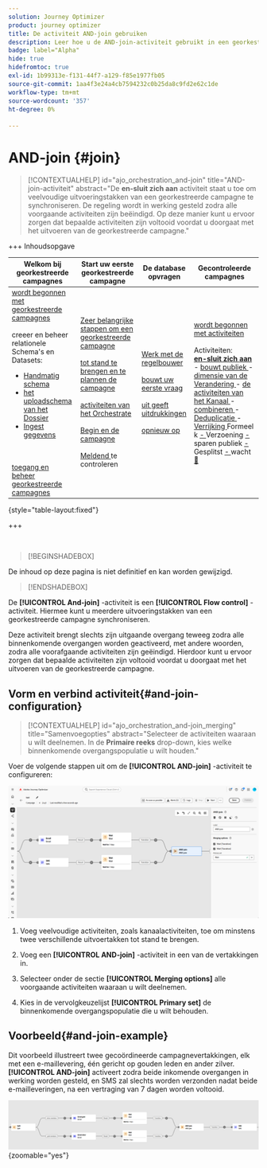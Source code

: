 ```yaml
---
solution: Journey Optimizer
product: journey optimizer
title: De activiteit AND-join gebruiken
description: Leer hoe u de AND-join-activiteit gebruikt in een georkestreerde campagne
badge: label="Alpha"
hide: true
hidefromtoc: true
exl-id: 1b99313e-f131-44f7-a129-f85e1977fb05
source-git-commit: 1aa4f3e24a4cb7594232c0b25da8c9fd2e62c1de
workflow-type: tm+mt
source-wordcount: '357'
ht-degree: 0%

---
```


# AND-join {#join}

>[!CONTEXTUALHELP]
>id="ajo_orchestration_and-join"
>title="AND-join-activiteit"
>abstract="De **en-sluit zich aan** activiteit staat u toe om veelvoudige uitvoeringstakken van een georkestreerde campagne te synchroniseren. De regeling wordt in werking gesteld zodra alle voorgaande activiteiten zijn beëindigd. Op deze manier kunt u ervoor zorgen dat bepaalde activiteiten zijn voltooid voordat u doorgaat met het uitvoeren van de georkestreerde campagne."


+++ Inhoudsopgave

| Welkom bij georkestreerde campagnes | Start uw eerste georkestreerde campagne | De database opvragen | Gecontroleerde campagnes |
|---|---|---|---|
| [ wordt begonnen met georkestreerde campagnes ](gs-orchestrated-campaigns.md)<br/><br/> creeer en beheer relationele Schema&#39;s en Datasets:</br> <ul><li>[ Handmatig schema ](manual-schema.md)</li><li>[ het uploadschema van het Dossier ](file-upload-schema.md)</li><li>[ Ingest gegevens ](ingest-data.md)</li></ul><br/><br/>[ toegang en beheer georkestreerde campagnes ](../access-manage-orchestrated-campaigns.md) | [ Zeer belangrijke stappen om een georkestreerde campagne ](../gs-campaign-creation.md)<br/><br/>[ tot stand te brengen en te plannen de campagne ](../create-orchestrated-campaign.md)<br/><br/>[ activiteiten van het Orchestrate ](../orchestrate-activities.md)<br/><br/>[ Begin en de campagne ](../start-monitor-campaigns.md)<br/><br/>[ Meldend ](../reporting-campaigns.md) te controleren | [ Werk met de regelbouwer ](../orchestrated-rule-builder.md)<br/><br/>[ bouwt uw eerste vraag ](../build-query.md)<br/><br/>[ uit geeft uitdrukkingen ](../edit-expressions.md)<br/><br/>[ opnieuw op ](../retarget.md) | [ wordt begonnen met activiteiten ](about-activities.md)<br/><br/> Activiteiten:<br/><b>[ en-sluit zich aan ](and-join.md)</b> - [ bouwt publiek ](build-audience.md) - [ dimensie van de Verandering ](change-dimension.md) - [ de activiteiten van het Kanaal ](channels.md) - [ combineren ](combine.md) - [ Deduplicatie ](deduplication.md) - [ Verrijking ](enrichment.md) Formeel k [ - ](fork.md) Verzoening [ - ](reconciliation.md) sparen publiek [ - ](save-audience.md) Gesplitst [ - ](split.md) wacht [&#128279;](wait.md) |

{style="table-layout:fixed"}

+++

<br/>

>[!BEGINSHADEBOX]

De inhoud op deze pagina is niet definitief en kan worden gewijzigd.

>[!ENDSHADEBOX]

De **[!UICONTROL And-join]** -activiteit is een **[!UICONTROL Flow control]** -activiteit. Hiermee kunt u meerdere uitvoeringstakken van een georkestreerde campagne synchroniseren.

Deze activiteit brengt slechts zijn uitgaande overgang teweeg zodra alle binnenkomende overgangen worden geactiveerd, met andere woorden, zodra alle voorafgaande activiteiten zijn geëindigd. Hierdoor kunt u ervoor zorgen dat bepaalde activiteiten zijn voltooid voordat u doorgaat met het uitvoeren van de georkestreerde campagne.

## Vorm en verbind activiteit{#and-join-configuration}

>[!CONTEXTUALHELP]
>id="ajo_orchestration_and-join_merging"
>title="Samenvoegopties"
>abstract="Selecteer de activiteiten waaraan u wilt deelnemen. In de **Primaire reeks** drop-down, kies welke binnenkomende overgangspopulatie u wilt houden."

Voer de volgende stappen uit om de **[!UICONTROL AND-join]** -activiteit te configureren:

![](../assets/workflow-andjoin.png)

1. Voeg veelvoudige activiteiten, zoals kanaalactiviteiten, toe om minstens twee verschillende uitvoertakken tot stand te brengen.

1. Voeg een **[!UICONTROL AND-join]** -activiteit in een van de vertakkingen in.

1. Selecteer onder de sectie **[!UICONTROL Merging options]** alle voorgaande activiteiten waaraan u wilt deelnemen.

1. Kies in de vervolgkeuzelijst **[!UICONTROL Primary set]** de binnenkomende overgangspopulatie die u wilt behouden.

## Voorbeeld{#and-join-example}

Dit voorbeeld illustreert twee gecoördineerde campagnevertakkingen, elk met een e-maillevering, één gericht op gouden leden en ander zilver. **[!UICONTROL AND-join]** activeert zodra beide inkomende overgangen in werking worden gesteld, en SMS zal slechts worden verzonden nadat beide e-mailleveringen, na een vertraging van 7 dagen worden voltooid.

![](../assets/workflow-andjoin-example.png){zoomable="yes"}
